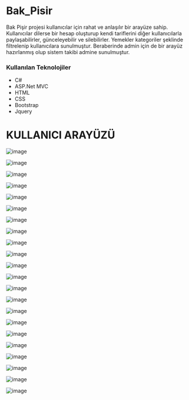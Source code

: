 # Bak_Pisir 
Bak Pişir projesi kullanıcılar için rahat ve anlaşılır bir arayüze sahip. Kullanıcılar dilerse bir hesap oluşturup kendi tariflerini diğer kullanıcılarla paylaşabilirler, günceleyebilir ve silebilirler.
Yemekler kategoriler şeklinde filtrelenip kullanıcılara sunulmuştur. Beraberinde admin için de bir arayüz hazırlanmış olup sistem takibi admine sunulmuştur.

### Kullanılan Teknolojiler
* C#
* ASP.Net MVC
* HTML
* CSS
* Bootstrap
* Jquery

# KULLANICI ARAYÜZÜ
![image](https://github.com/drybozan/Bak_Pisir/assets/86890722/68f5bbea-32bd-451a-97c7-c38996db803a)

![image](https://github.com/drybozan/Bak_Pisir/assets/86890722/6cb1f6b2-bde5-4551-bf1d-f0886d3ea7e7)

![image](https://github.com/drybozan/Bak_Pisir/assets/86890722/3bf762dc-8aa8-4298-afae-d57bd3fdb4d8)

![image](https://github.com/drybozan/Bak_Pisir/assets/86890722/a9a4ee30-3f52-4193-9f54-a6b6b9e269ff)

![image](https://github.com/drybozan/Bak_Pisir/assets/86890722/3402c3a9-6fde-4b03-b4c7-31451ea7fd0c)

![image](https://github.com/drybozan/Bak_Pisir/assets/86890722/fd75db28-0bc8-4f7a-9604-03f2dae454b1)

![image](https://github.com/drybozan/Bak_Pisir/assets/86890722/1e602192-d886-459b-b25b-9b9e24d8a38c)

![image](https://github.com/drybozan/Bak_Pisir/assets/86890722/28c63818-36b0-4a5d-bf57-5e227c3347d8)

![image](https://github.com/drybozan/Bak_Pisir/assets/86890722/df0985e3-15e2-4bd1-a749-d204d1b3cc3c)

![image](https://github.com/drybozan/Bak_Pisir/assets/86890722/7e4fc9a8-b7ed-4401-977b-691f2a095306)

![image](https://github.com/drybozan/Bak_Pisir/assets/86890722/5a58305c-f397-4868-ac3e-d4d250e74c35)

![image](https://github.com/drybozan/Bak_Pisir/assets/86890722/1090e0eb-c296-46f2-bfbd-f99a563020c6)

![image](https://github.com/drybozan/Bak_Pisir/assets/86890722/505b85d7-c1bf-4481-8be9-f892354f73a6)

![image](https://github.com/drybozan/Bak_Pisir/assets/86890722/49bd6389-59e0-4dbc-af17-76564785de78)

![image](https://github.com/drybozan/Bak_Pisir/assets/86890722/bdb07752-2579-4c02-b658-87b5a64216e9)

![image](https://github.com/drybozan/Bak_Pisir/assets/86890722/f12d19bf-17ac-433c-b66f-092772a56632)

![image](https://github.com/drybozan/Bak_Pisir/assets/86890722/143882ef-b268-4e30-a82d-8624a63ef3ab)

![image](https://github.com/drybozan/Bak_Pisir/assets/86890722/c26389b9-8808-4c95-81f2-7a2b28900f44)

![image](https://github.com/drybozan/Bak_Pisir/assets/86890722/68deed64-6bce-48d7-8684-adffe434df4e)

![image](https://github.com/drybozan/Bak_Pisir/assets/86890722/e06847ac-91f4-4344-af44-9807368bcddd)

![image](https://github.com/drybozan/Bak_Pisir/assets/86890722/42d17edc-8e96-4c28-a8c6-6b6f7cd8c4da)


![image](https://github.com/drybozan/Bak_Pisir/assets/86890722/42382424-fb02-45c4-ac47-0c51bd830882)

















